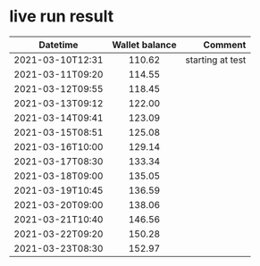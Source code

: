 # live run result
|    Datetime      | Wallet balance |      Comment     |
|------------------|:--------------:|-----------------:|
| 2021-03-10T12:31 |    110.62      | starting at test |
| 2021-03-11T09:20 |    114.55      |                  |
| 2021-03-12T09:55 |    118.45      |                  |
| 2021-03-13T09:12 |    122.00      |                  |
| 2021-03-14T09:41 |    123.09      |                  |
| 2021-03-15T08:51 |    125.08      |                  |
| 2021-03-16T10:00 |    129.14      |                  |
| 2021-03-17T08:30 |    133.34      |                  |
| 2021-03-18T09:00 |    135.05      |                  |
| 2021-03-19T10:45 |    136.59      |                  |
| 2021-03-20T09:00 |    138.06      |                  |
| 2021-03-21T10:40 |    146.56      |                  |
| 2021-03-22T09:20 |    150.28      |                  |
| 2021-03-23T08:30 |    152.97      |                  |
